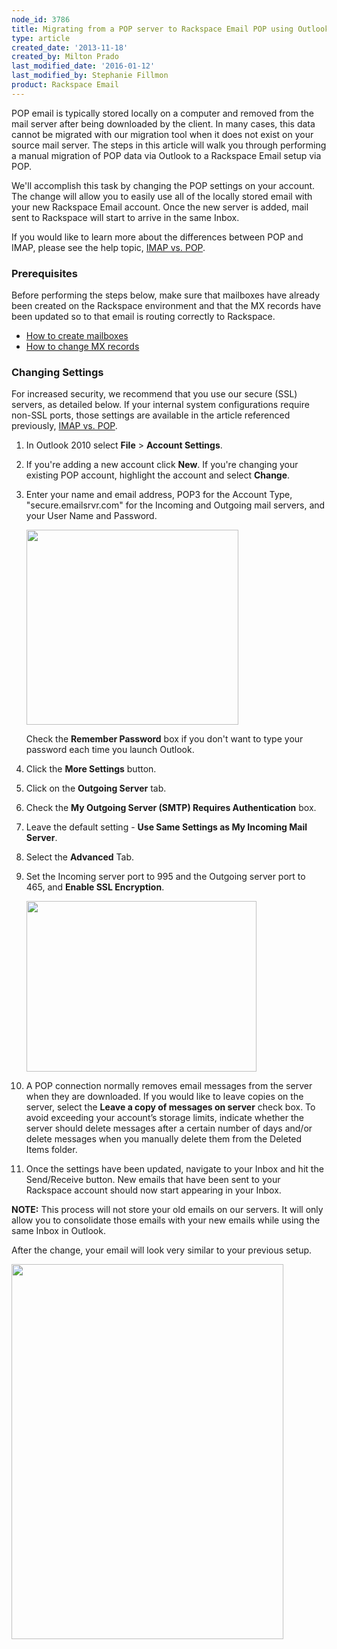 ```yaml
---
node_id: 3786
title: Migrating from a POP server to Rackspace Email POP using Outlook 2010
type: article
created_date: '2013-11-18'
created_by: Milton Prado
last_modified_date: '2016-01-12'
last_modified_by: Stephanie Fillmon
product: Rackspace Email
---
```


POP email is typically stored locally on a computer and removed from the
mail server after being downloaded by the client.  In many cases, this
data cannot be migrated with our migration tool when it does not exist
on your source mail server.  The steps in this article will walk you
through performing a manual migration of POP data via Outlook to a
Rackspace Email setup via POP.

We'll accomplish this task by changing the POP settings on your account.
The change will allow you to easily use all of the locally stored email
with your new Rackspace Email account.  Once the new server is added,
mail sent to Rackspace will start to arrive in the same Inbox.

If you would like to learn more about the differences between POP and
IMAP, please see the help topic,  [IMAP vs.
POP](/how-to/imap-and-pop-mail-protocol-comparison).

### Prerequisites

Before performing the steps below, make sure that mailboxes have already
been created on the Rackspace environment and that the MX records have
been updated so to that email is routing correctly to Rackspace.

-   [How to create
    mailboxes](/how-to/add-rackspace-email-mailboxes)
-   [How to change MX
    records](/how-to/set-up-dns-records-for-cloud-office-email-and-skype-for-business)

### Changing Settings

For increased security, we recommend that you use our secure (SSL)
servers, as detailed below. If your internal system configurations
require non-SSL ports, those settings are available in the article
referenced previously, [IMAP vs.
POP](/how-to/imap-and-pop-mail-protocol-comparison).

1.  In Outlook 2010 select **File** &gt; **Account Settings**.

2.  If you're adding a new account click **New**.  If you're changing
    your existing POP account, highlight the account and select
    **Change**.

3.  Enter your name and email address, POP3 for the Account Type,
    "secure.emailsrvr.com" for the Incoming and Outgoing mail servers,
    and your User Name and Password.

    <img src="https://8026b2e3760e2433679c-fffceaebb8c6ee053c935e8915a3fbe7.ssl.cf2.rackcdn.com/field/image/settings_screen%20copy_1.jpg" width="339" height="312" />

    Check the **Remember Password** box if you don't want to type your
    password each time you launch Outlook.

4.  Click the **More Settings** button.

5.  Click on the **Outgoing Server** tab.

6.  Check the **My Outgoing Server (SMTP) Requires Authentication** box.

7.  Leave the default setting - **Use Same Settings as My Incoming Mail
    Server**.

8.  Select the **Advanced** Tab.

9.  Set the Incoming server port to 995 and the Outgoing server port to
    465, and **Enable SSL Encryption**.

    <img src="https://8026b2e3760e2433679c-fffceaebb8c6ee053c935e8915a3fbe7.ssl.cf2.rackcdn.com/field/image/Ports%20copy_0.jpg" width="368" height="273" />

10. A POP connection normally removes email messages from the server
    when they are downloaded. If you would like to leave copies on the
    server, select the **Leave a copy of messages on server** check box.
    To avoid exceeding your account&rsquo;s storage limits, indicate whether
    the server should delete messages after a certain number of days
    and/or delete messages when you manually delete them from the
    Deleted Items folder.

11. Once the settings have been updated, navigate to your Inbox and hit
    the Send/Receive button.  New emails that have been sent to your
    Rackspace account should now start appearing in your Inbox.

**NOTE:** This process will not store your old emails on our servers.
 It will only allow you to consolidate those emails with your new emails
while using the same Inbox in Outlook.

After the change, your email will look very similar to your previous
setup.

<img src="https://8026b2e3760e2433679c-fffceaebb8c6ee053c935e8915a3fbe7.ssl.cf2.rackcdn.com/field/image/2013-11-27_1232.png" width="435" height="600" />

